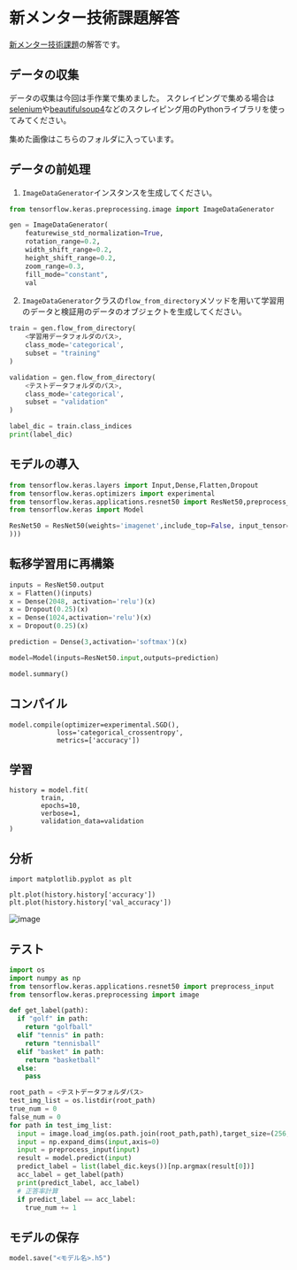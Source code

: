 # 新メンター技術課題解答
[新メンター技術課題](https://github.com/Geeksalon-AI-Mentor/New_employee_training)の解答です。

## データの収集
データの収集は今回は手作業で集めました。
スクレイピングで集める場合は[selenium](https://www.selenium.dev/ja/documentation/)や[beautifulsoup4](https://www.crummy.com/software/BeautifulSoup/bs4/doc/)などのスクレイピング用のPythonライブラリを使ってみてください。

集めた画像はこちらのフォルダに入っています。

## データの前処理
1. `ImageDataGenerator`インスタンスを生成してください。

```python
from tensorflow.keras.preprocessing.image import ImageDataGenerator

gen = ImageDataGenerator(
    featurewise_std_normalization=True,
    rotation_range=0.2,
    width_shift_range=0.2,
    height_shift_range=0.2,
    zoom_range=0.3,
    fill_mode="constant",
    val
```

2. `ImageDataGenerator`クラスの`flow_from_directory`メソッドを用いて学習用のデータと検証用のデータのオブジェクトを生成してください。

```python
train = gen.flow_from_directory(
    <学習用データフォルダのパス>,
    class_mode='categorical',
    subset = "training"
)

validation = gen.flow_from_directory(
    <テストデータフォルダのパス>,
    class_mode='categorical',
    subset = "validation"
)
```

```python
label_dic = train.class_indices
print(label_dic)
```


## モデルの導入

```python
from tensorflow.keras.layers import Input,Dense,Flatten,Dropout
from tensorflow.keras.optimizers import experimental
from tensorflow.keras.applications.resnet50 import ResNet50,preprocess_input
from tensorflow.keras import Model

ResNet50 = ResNet50(weights='imagenet',include_top=False, input_tensor=Input(shape=(256,256,3
)))
```

## 転移学習用に再構築


```python
inputs = ResNet50.output
x = Flatten()(inputs)
x = Dense(2048, activation='relu')(x)
x = Dropout(0.25)(x)
x = Dense(1024,activation='relu')(x)
x = Dropout(0.25)(x)

prediction = Dense(3,activation='softmax')(x)

model=Model(inputs=ResNet50.input,outputs=prediction)
```


```python
model.summary()
```
## コンパイル
```
model.compile(optimizer=experimental.SGD(),
            loss='categorical_crossentropy',
            metrics=['accuracy'])
```

## 学習

```
history = model.fit(
        train,
        epochs=10,
        verbose=1,
        validation_data=validation
)
```

## 分析
```
import matplotlib.pyplot as plt

plt.plot(history.history['accuracy'])
plt.plot(history.history['val_accuracy'])
```

![image](https://user-images.githubusercontent.com/86188830/222321469-ce2bf506-7fa7-46cf-af74-28812de38857.png)



## テスト

```python
import os
import numpy as np
from tensorflow.keras.applications.resnet50 import preprocess_input
from tensorflow.keras.preprocessing import image
```




```python
def get_label(path):
  if "golf" in path:
    return "golfball"
  elif "tennis" in path:
    return "tennisball"
  elif "basket" in path:
    return "basketball"
  else:
    pass
```

```python
root_path = <テストデータフォルダパス>
test_img_list = os.listdir(root_path)
true_num = 0
false_num = 0
for path in test_img_list:
  input = image.load_img(os.path.join(root_path,path),target_size=(256,256))
  input = np.expand_dims(input,axis=0)
  input = preprocess_input(input)
  result = model.predict(input)
  predict_label = list(label_dic.keys())[np.argmax(result[0])]
  acc_label = get_label(path)
  print(predict_label, acc_label)
  # 正答率計算
  if predict_label == acc_label:
    true_num += 1

```

## モデルの保存

```python
model.save("<モデル名>.h5")
```

